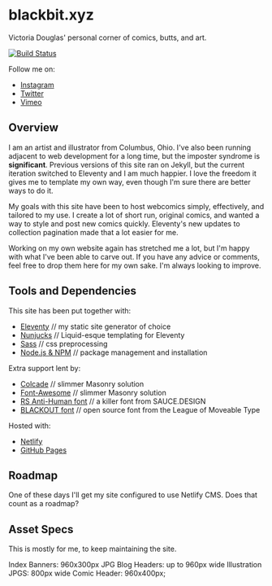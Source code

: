 # blackbit.xyz

Victoria Douglas' personal corner of comics, butts, and art.

[![Build Status](https://travis-ci.org/11ty/eleventy-base-blog.svg?branch=master)](https://travis-ci.org/11ty/eleventy-base-blog)

Follow me on:

- [Instagram](https://www.instagram.com/blackbit.exe/)
- [Twitter](https://twitter.com/VSQKI)
- [Vimeo](https://vimeo.com/blackbit)

## Overview

I am an artist and illustrator from Columbus, Ohio. I've also been running adjacent to web development for a long time, but the imposter syndrome is **significant**. Previous versions of this site ran on Jekyll, but the current iteration switched to Eleventy and I am much happier. I love the freedom it gives me to template my own way, even though I'm sure there are better ways to do it.

My goals with this site have been to host webcomics simply, effectively, and tailored to my use. I create a lot of short run, original comics, and wanted a way to style and post new comics quickly. Eleventy's new updates to collection pagination made that a lot easier for me.

Working on my own website again has stretched me a lot, but I'm happy with what I've been able to carve out. If you have any advice or comments, feel free to drop them here for my own sake. I'm always looking to improve.

## Tools and Dependencies

This site has been put together with:

- [Eleventy](https://www.11ty.dev/) // my static site generator of choice
- [Nunjucks](https://mozilla.github.io/nunjucks/) // Liquid-esque templating for Eleventy
- [Sass](https://sass-lang.com/) // css preprocessing
- [Node.js & NPM](https://nodejs.org/en/) // package management and installation

Extra support lent by:

- [Colcade](https://github.com/desandro/colcade) // slimmer Masonry solution
- [Font-Awesome](https://github.com/desandro/colcade) // slimmer Masonry solution
- [RS Anti-Human font](https://gumroad.com/l/ddNBE) // a killer font from SAUCE.DESIGN
- [BLACKOUT font](https://www.theleagueofmoveabletype.com/blackout) // open source font from the League of Moveable Type

Hosted with:

- [Netlify](https://eleventy-base-blog.netlify.com/)
- [GitHub Pages](https://11ty.github.io/eleventy-base-blog/)

## Roadmap

One of these days I'll get my site configured to use Netlify CMS. Does that count as a roadmap?

## Asset Specs

This is mostly for me, to keep maintaining the site.

Index Banners: 960x300px JPG
Blog Headers: up to 960px wide
Illustration JPGS: 800px wide
Comic Header: 960x400px;
